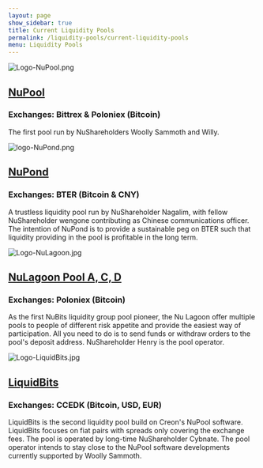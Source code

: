 ```yaml
---
layout: page
show_sidebar: true
title: Current Liquidity Pools
permalink: /liquidity-pools/current-liquidity-pools
menu: Liquidity Pools
---
```

<div class="news">

  <div class="article">
    <div class="img">
      <img src="{{ site.url }}{{ site.baseurl }}/assets/Logo-NuPool.png" alt="Logo-NuPool.png" />
    </div>
    <div class="description">
      <a href="https://nupool.net" target="_blank"><h2>NuPool</h2></a>
      <h3 class="date">Exchanges: Bittrex & Poloniex (Bitcoin)</h3>
      <p>The first pool run by NuShareholders Woolly Sammoth and Willy.</p>
    </div>
  </div>

  <div class="article">
    <div class="img">
      <img src="{{ site.url }}{{ site.baseurl }}/assets/logo-NuPond.png" alt="logo-NuPond.png" />
    </div>
    <div class="description">
      <a href="http://nupond.net" target="_blank"><h2>NuPond</h2></a>
      <h3 class="date">Exchanges: BTER (Bitcoin & CNY)</h3>
      <p>A trustless liquidity pool run by NuShareholder Nagalim, with fellow NuShareholder wengone contributing as Chinese communications officer. The intention of NuPond is to provide a sustainable peg on BTER such that liquidity providing in the pool is profitable in the long term.</p>
    </div>
  </div>

  <div class="article">
    <div class="img">
      <img src="{{ site.url }}{{ site.baseurl }}/assets/NuLagoonPool.png" alt="Logo-NuLagoon.jpg" />
    </div>
    <div class="description">
      <a href="http://nulagoon.com" target="_blank"><h2>NuLagoon Pool A, C, D</h2></a>
      <h3 class="date">Exchanges: Poloniex (Bitcoin)</h3>
      <p>As the first NuBits liquidity group pool pioneer, the Nu Lagoon offer multiple pools to people of different risk appetite and provide the easiest way of participation. All you need to do is to send funds or withdraw orders to the pool's deposit address. NuShareholder Henry is the pool operator.</p>
    </div>
  </div>

  <div class="article">
    <div class="img">
      <img src="{{ site.url }}{{ site.baseurl }}/assets/Logo-LiquidBits.jpg" alt="Logo-LiquidBits.jpg" />
    </div>
    <div class="description">
      <a href="http://cybnate.github.io/index-liquidbits.html" target="_blank"><h2>LiquidBits</h2></a>
      <h3 class="date">Exchanges: CCEDK (Bitcoin, USD, EUR)</h3>
      <p>LiquidBits is the second liquidity pool build on Creon's NuPool software. LiquidBits focuses on fiat pairs with spreads only covering the exchange fees. The pool is operated by long-time NuShareholder Cybnate. The pool operator intends to stay close to the NuPool software developments currently supported by Woolly Sammoth.</p>
    </div>
  </div>

</div>
